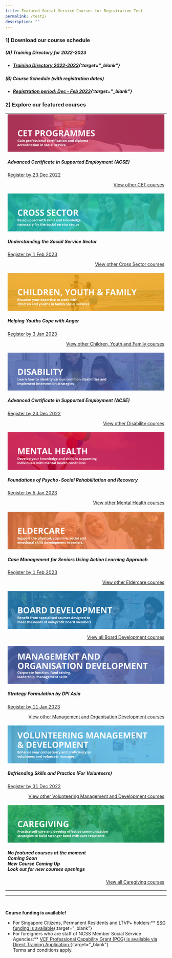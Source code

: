 ```yaml
---
title: Featured Social Service Courses for Registration Test
permalink: /test2/
description: ""
---
```

### 1) Download our course schedule

##### **(A) Training Directory for 2022-2023**
* ##### [Training Directory 2022-2023](/files/Files%20for%20Learners/FY22-Training-Directory-updated-1Sept22.pdf){:target="_blank"} 

##### **(B) Course Schedule (with registration dates)** <br>
* ##### [Registration period: Dec - Feb 2023](/files/Files%20for%20Learners/Monthly%20Featured%20Courses%20-%20Dec%20to%20Mar%202023.pdf){:target="_blank"}


### 2) Explore our featured courses

<table>
	<tbody><tr> <td><img src="/images/training/cet-v2.png" alt="Continuing Education & Training (CET) Courses"><h5>Advanced Certificate in Supported Employment (ACSE)</h5><a href="https://iltms.ssi.gov.sg/registration/#/Course?coursecode=SDIS8" target="_blank">Register by 23 Dec 2022</a><p></p><p style="text-align: right;"><a href="https://www.ssi.gov.sg/training/cet/">View other CET courses</a></p></td>
		
</tr><tr> <td><img src="/images/training/cross-sector-v2.png" alt="Counselling, Motivational Interviewing & Behaviour Therapy Courses"><h5>Understanding the Social Service Sector</h5><a href="https://iltms.ssi.gov.sg/registration/#/Course?coursecode=SCET6-M" target="_blank">Register by 1 Feb 2023</a><p></p><p style="text-align: right;"><a href="https://www.ssi.gov.sg/training/cross-sector/">View other Cross Sector courses</a></p></td>
		
</tr><tr> <td><img src="/images/training/cyf-v2.png" alt="Children & Youth Development, Family Therapy / Family Violence Courses: Equip volunteers with skills to work with children, youth and families."><h5>Helping Youths Cope with Anger</h5><a href="https://iltms.ssi.gov.sg/registration/#/Course?coursecode=SCYF5158" target="_blank">Register by 3 Jan 2023</a><p></p><p style="text-align: right;"><a href="https://www.ssi.gov.sg/training/cyandf/">View other Children, Youth and Family courses</a></p></td>

</tr><tr> <td><img src="/images/training/disability-v2.png" alt="Disability Care / Special Needs Courses"><h5>Advanced Certificate in Supported Employment (ACSE)</h5><a href="https://iltms.ssi.gov.sg/registration/#/Course?coursecode=SDIS8" target="_blank">Register by 23 Dec 2022</a><p></p><p style="text-align: right;"><a href="https://www.ssi.gov.sg/training/disability/">View other Disability courses</a></p></td>

</tr><tr> <td><img src="/images/training/mental-health-v2.png" alt="Mental Health Conditions & Recovery Courses"><h5>Foundations of Psycho-Social Rehabilitation and Recovery</h5><a href="https://iltms.ssi.gov.sg/registration/#/Course?coursecode=SMTH387" target="_blank">Register by 5 Jan 2023</a><p></p><p style="text-align: right;"><a href="https://www.ssi.gov.sg/training/mental-health">View other Mental Health courses</a></p></td>

</tr><tr> <td><img src="/images/training/eldercare-v2.png" alt="Caring and communicating with dementia and senior persons courses"><h5>Case Management for Seniors Using Action Learning Approach</h5><a href="https://iltms.ssi.gov.sg/registration/#/Course?coursecode=SECH5364/" target="_blank">Register by 1 Feb 2023</a><p></p><p style="text-align: right;"><a href="https://www.ssi.gov.sg/training/eldercare/">View other Eldercare courses</a></p></td>

</tr><tr> <td><img src="/images/training/board-v2.png" alt="Board Development Courses"><p></p><p style="text-align: right;"><a href="https://www.ssi.gov.sg/training/eldercare/" target="_blank">View all Board Development courses</a></p></td>
	
</tr><tr> <td><img src="/images/training/mod-v2.png" alt="Social Service / Nonprofit Leadership and Management Training Course"><h5>Strategy Formulation by DPI Asia</h5><a href="https://www.dpi-asia.com/post/agility-is-strategy-outdated">Register by 11 Jan 2023</a><p></p><p style="text-align: right;"><a href="https://www.ssi.gov.sg/training/management-and-organisation-development/" target="_blank">View other Management and Organisation Development courses</a></p></td>

</tr><tr> <td><img src="/images/training/volunteer-v2.png" alt="Equip volunteers with knowledge, develop volunteer management capabilities"><h5>Befriending Skills and Practice (For Volunteers)</h5><a href="https://iltms.ssi.gov.sg/registration/#/Course?coursecode=SVDM5311">Register by 31 Dec 2022</a><p></p><p style="text-align: right;"><a href="https://www.ssi.gov.sg/training/volunteer-development-and-management/" target="_blank">View other Volunteering Management and Development courses</a></p></td>

</tr><tr> <td><img src="/images/training/caregiving-v2.png" alt="Caregiver Training Courses"><h5>No featured courses at the moment<br>Coming Soon<br>New Course Coming Up<br>Look out for new courses openings<br></h5><p style="text-align: right;"><a href="https://www.ssi.gov.sg/training/caregiving/" target="_blank">View all Caregiving courses</a></p></td>
	</tr></tbody></table>

--- 
<br>


**Course funding is available!**
* For Singapore Citizens, Permanent Residents and LTVP+ holders:** [SSG funding is available](https://www.ssg-wsg.gov.sg/individuals/training-grants-incentives.html){:target="_blank"}  
* For foreigners who are staff of NCSS Member Social Service Agencies:** [VCF Professional Capability Grant (PCG) is available via Direct Training Application.](https://www.ncss.gov.sg/grants-search/detail-page/VCFProfessionalCapabilityGrant-LocalTraining){:target="_blank"} <br>
Terms and conditions apply.
